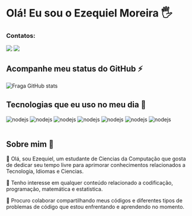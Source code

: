 # Olá! Eu sou o Ezequiel Moreira 🖐️

### Contatos:
<div>
  <!-- <a href ="https://mail.google.com/mail/u/0/#inbox?compose=GTvVlcRzDflkLtjMwBvkNscnbBfGNvmcsptcBqgLmfqtDdqSCTMgVXRXpbrWGbqvVSxGZqjvPrPTp" target ="ezequiel.moreira0898@gmail.com"><img src= "https://img.shields.io/badge/Gmail-D14836?style=for-the-badge&logo=gmail&logoColor=white" target="_blank"></a>-->
  <a href ="https://www.linkedin.com/in/ezequiel-moreira-68b1b2204/" target ="_blank"><img src= "https://img.shields.io/badge/LinkedIn-0077B5?style=for-the-badge&logo=linkedin&logoColor=white" target="_blank"></a>
  <a href ="https://www.instagram.com/ezequiel.moreira08/" target ="_blank"><img src= "https://img.shields.io/badge/Instagram-E4405F?style=for-the-badge&logo=instagram&logoColor=white" target="_blank"></a>

## Acompanhe meu status do GitHub ⚡

![Fraga GitHub stats](https://github-readme-stats.vercel.app/api?username=Ezequiel-CLey&show_icons=true&theme=dracula&count_private=true)

## Tecnologias que eu uso no meu dia 🤔

<div style="display: inline_block">
  <img align="center" alt="nodejs" src="https://img.shields.io/badge/Python-14354C?style=for-the-badge&logo=python&logoColor=white"/>
  <img align="center" alt="nodejs" src="https://img.shields.io/badge/MySQL-00000F?style=for-the-badge&logo=mysql&logoColor=white"/>
  <img align="center" alt="nodejs" src="https://img.shields.io/badge/PostgreSQL-316192?style=for-the-badge&logo=postgresql&logoColor=white"/>
  <img align="center" alt="nodejs" src="https://img.shields.io/badge/Tableau-E97627?style=for-the-badge&logo=Tableau&logoColor=white"/>
  <img align="center" alt="nodejs" src="https://img.shields.io/badge/Microsoft_Office-D83B01?style=for-the-badge&logo=microsoft-office&logoColor=white"/>
  <img align="center" alt="nodejs" src="https://img.shields.io/badge/Colab-F9AB00?style=for-the-badge&logo=googlecolab&color=525252"/>
  <img align="center" alt="nodejs" src="https://img.shields.io/badge/Google%20Sheets-34A853?style=for-the-badge&logo=google-sheets&logoColor=white"/>
</div><br/>

## Sobre mim 🤔

👋 Olá, sou Ezequiel, um estudante de Ciencias da Computação que gosta de dedicar seu tempo livre para aprimorar conhecimentos relacionados a Tecnologia, Idiomas e Ciencias.

👀 Tenho interesse em qualquer conteúdo relacionado a  codificação, programação, matemática e estatistica.

💞️ Procuro colaborar compartilhando meus códigos e diferentes tipos de problemas de código que estou enfrentando e aprendendo no momento.

